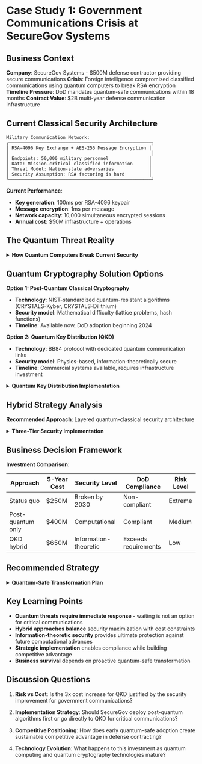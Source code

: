 # Case Study 1: Government Communications Crisis at SecureGov Systems

## Business Context

**Company**: SecureGov Systems - $500M defense contractor providing secure communications
**Crisis**: Foreign intelligence compromised classified communications using quantum
computers to break RSA encryption **Timeline Pressure**: DoD mandates quantum-safe
communications within 18 months **Contract Value**: $2B multi-year defense communication
infrastructure

## Current Classical Security Architecture

```
Military Communication Network:
┌─────────────────────────────────────────────────────┐
│ RSA-4096 Key Exchange + AES-256 Message Encryption │
│                                                     │
│ Endpoints: 50,000 military personnel               │
│ Data: Mission-critical classified information      │
│ Threat Model: Nation-state adversaries             │
│ Security Assumption: RSA factoring is hard         │
└─────────────────────────────────────────────────────┘
```

**Current Performance**:

- **Key generation**: 100ms per RSA-4096 keypair
- **Message encryption**: 1ms per message
- **Network capacity**: 10,000 simultaneous encrypted sessions
- **Annual cost**: $50M infrastructure + operations

## The Quantum Threat Reality

<details>
<summary><strong>How Quantum Computers Break Current Security</strong></summary>

**Shor's Algorithm Impact**:

- **RSA-4096 vulnerability**: Quantum computer with 4,000 logical qubits can factor RSA
  keys in hours
- **Timeline threat**: IBM roadmap shows 4,000+ qubit systems by 2030
- **Retroactive decryption**: Adversaries store encrypted communications now, decrypt
  later
- **Complete cryptographic failure**: All RSA/ECC-based security becomes useless

**Intelligence Assessment**:

- **China's quantum program**: $15B investment, targeting cryptographically relevant
  quantum computers by 2030
- **Current vulnerability window**: 5-10 years before large-scale quantum attacks
- **Data sensitivity**: Military communications require 25+ year confidentiality
- **Strategic risk**: Loss of communication security = national security vulnerability

**Business Impact**:

- **Contract cancellation risk**: $2B defense contracts require quantum-safe security
- **Competitive disadvantage**: Competitors already developing quantum-safe solutions
- **Regulatory compliance**: NIST post-quantum cryptography mandates for government
  contractors
- **Reputation damage**: Security breach would eliminate future government business

</details>

## Quantum Cryptography Solution Options

**Option 1: Post-Quantum Classical Cryptography**

- **Technology**: NIST-standardized quantum-resistant algorithms (CRYSTALS-Kyber,
  CRYSTALS-Dilithium)
- **Security model**: Mathematical difficulty (lattice problems, hash functions)
- **Timeline**: Available now, DoD adoption beginning 2024

**Option 2: Quantum Key Distribution (QKD)**

- **Technology**: BB84 protocol with dedicated quantum communication links
- **Security model**: Physics-based, information-theoretically secure
- **Timeline**: Commercial systems available, requires infrastructure investment

<details>
<summary><strong>Quantum Key Distribution Implementation</strong></summary>

**Technical Architecture**:

```
QKD-Enhanced Communication Network:
┌──────────────┐   ┌─────────────┐   ┌──────────────┐   ┌──────────────┐
│ QKD Hardware │->│ Quantum Key │->│ Classical    │->│ Encrypted    │
│ (BB84)       │  │ Management  │  │ Encryption   │  │ Communication│
│              │  │ System      │  │ (AES-256)    │  │ Channel      │
└──────────────┘  └─────────────┘  └──────────────┘  └──────────────┘
```

**Implementation Requirements**:

- **QKD hardware**: ID Quantique or Toshiba quantum key distribution systems
- **Fiber infrastructure**: Dedicated optical fiber links (100km range limit)
- **Key management**: Integration with existing cryptographic infrastructure
- **Redundancy**: Classical post-quantum backup for reliability

**Cost Analysis**:

- **QKD hardware**: $200K per endpoint pair ($5B for 50,000 endpoints)
- **Fiber infrastructure**: $500K per 100km link ($2B for network coverage)
- **Integration costs**: $500M development and deployment
- **Total investment**: $8B over 5 years

**Security Advantages**:

- **Information-theoretic security**: Unbreakable even with infinite computing power
- **Eavesdropping detection**: Physics guarantees detection of interception attempts
- **Future-proof**: Security independent of computational advances
- **Regulatory gold standard**: Exceeds all current and proposed security requirements

</details>

## Hybrid Strategy Analysis

**Recommended Approach**: Layered quantum-classical security architecture

<details>
<summary><strong>Three-Tier Security Implementation</strong></summary>

**Tier 1 - Ultra-High Security (Top Secret+)**:

- **Technology**: Full QKD infrastructure for most sensitive communications
- **Coverage**: 1,000 highest-priority endpoints (command centers, critical operations)
- **Investment**: $500M for core QKD network
- **Timeline**: 18-month deployment for DoD compliance

**Tier 2 - High Security (Secret)**:

- **Technology**: Post-quantum cryptography with quantum-enhanced random number generation
- **Coverage**: 10,000 military leadership and operational personnel
- **Investment**: $100M for post-quantum algorithm deployment + quantum RNG
- **Timeline**: 12-month deployment using NIST standards

**Tier 3 - Standard Security (Confidential)**:

- **Technology**: Post-quantum cryptography only
- **Coverage**: Remaining 39,000 personnel for routine communications
- **Investment**: $50M for algorithm upgrades
- **Timeline**: 6-month deployment using existing infrastructure

**Risk Mitigation**:

- **Phased deployment**: Critical communications protected first
- **Technology diversification**: Multiple security layers prevent single points of
  failure
- **Cost optimization**: QKD investment focused on highest-value targets
- **Future expansion**: QKD infrastructure expandable as costs decrease

</details>

## Business Decision Framework

**Investment Comparison**:

| Approach          | 5-Year Cost | Security Level        | DoD Compliance       | Risk Level |
| ----------------- | ----------- | --------------------- | -------------------- | ---------- |
| Status quo        | $250M       | Broken by 2030        | Non-compliant        | Extreme    |
| Post-quantum only | $400M       | Computational         | Compliant            | Medium     |
| QKD hybrid        | $650M       | Information-theoretic | Exceeds requirements | Low        |

## Recommended Strategy

<details>
<summary><strong>Quantum-Safe Transformation Plan</strong></summary>

**Phase 1 (Months 1-6): Emergency Post-Quantum Deployment**

- **Scope**: Deploy NIST post-quantum algorithms across entire network
- **Goal**: Achieve basic DoD compliance and eliminate immediate quantum vulnerability
- **Investment**: $400M
- **Risk mitigation**: Protect against near-term quantum threats

**Phase 2 (Months 7-18): Selective QKD Implementation**

- **Scope**: Deploy QKD for 1,000 highest-priority communication endpoints
- **Goal**: Achieve information-theoretic security for most critical communications
- **Investment**: $250M additional
- **Strategic advantage**: Market leadership in quantum-safe defense communications

**Phase 3 (Years 2-5): QKD Network Expansion**

- **Scope**: Expand QKD coverage based on threat evolution and cost reductions
- **Goal**: Comprehensive quantum-safe infrastructure
- **Investment**: Scale based on technology maturation and budget availability
- **Future-proofing**: Position for quantum internet era

**Success Metrics**:

- **Compliance**: 100% DoD quantum-safe requirements by month 18
- **Security**: Information-theoretic protection for all Top Secret communications
- **Business**: Maintain $2B defense contract portfolio
- **Competitive**: Establish market leadership in quantum-safe government communications

</details>

## Key Learning Points

- **Quantum threats require immediate response** - waiting is not an option for critical
  communications
- **Hybrid approaches balance** security maximization with cost constraints
- **Information-theoretic security** provides ultimate protection against future
  computational advances
- **Strategic implementation** enables compliance while building competitive advantage
- **Business survival** depends on proactive quantum-safe transformation

## Discussion Questions

1. **Risk vs Cost**: Is the 3x cost increase for QKD justified by the security improvement
   for government communications?

2. **Implementation Strategy**: Should SecureGov deploy post-quantum algorithms first or
   go directly to QKD for critical communications?

3. **Competitive Positioning**: How does early quantum-safe adoption create sustainable
   competitive advantage in defense contracting?

4. **Technology Evolution**: What happens to this investment as quantum computing and
   quantum cryptography technologies mature?
